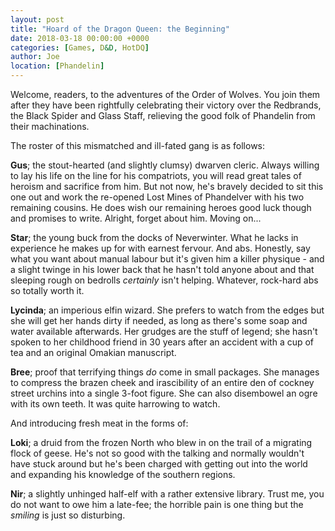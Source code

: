 ```yaml
---
layout: post
title: "Hoard of the Dragon Queen: the Beginning"
date: 2018-03-18 00:00:00 +0000
categories: [Games, D&D, HotDQ]
author: Joe
location: [Phandelin]
---
```

Welcome, readers, to the adventures of the Order of Wolves. You join them after they have been rightfully celebrating their victory over the Redbrands, the Black Spider and Glass Staff, relieving the good folk of Phandelin from their machinations.<!-- more -->

The roster of this mismatched and ill-fated gang is as follows:

**Gus**; the stout-hearted (and slightly clumsy) dwarven cleric. Always willing to lay his life on the line for his compatriots, you will read great tales of heroism and sacrifice from him. But not now, he's bravely decided to sit this one out and work the re-opened Lost Mines of Phandelver with his two remaining cousins. He does wish our remaining heroes good luck though and promises to write. Alright, forget about him. Moving on...

**Star**; the young buck from the docks of Neverwinter. What he lacks in experience he makes up for with earnest fervour. And abs. Honestly, say what you want about manual labour but it's given him a killer physique - and a slight twinge in his lower back that he hasn't told anyone about and that sleeping rough on bedrolls *certainly* isn't helping. Whatever, rock-hard abs so totally worth it.

**Lycinda**; an imperious elfin wizard. She prefers to watch from the edges but she will get her hands dirty if needed, as long as there's some soap and water available afterwards. Her grudges are the stuff of legend; she hasn't spoken to her childhood friend in 30 years after an accident with a cup of tea and an original Omakian manuscript.

**Bree**; proof that terrifying things *do* come in small packages. She manages to compress the brazen cheek and irascibility of an entire den of cockney street urchins into a single 3-foot figure. She can also disembowel an ogre with its own teeth. It was quite harrowing to watch.

And introducing fresh meat in the forms of:

**Loki**; a druid from the frozen North who blew in on the trail of a migrating flock of geese. He's not so good with the talking and normally wouldn't have stuck around but he's been charged with getting out into the world and expanding his knowledge of the southern regions.

**Nir**; a slightly unhinged half-elf with a rather extensive library. Trust me, you do not want to owe him a late-fee; the horrible pain is one thing but the *smiling* is just so disturbing.
